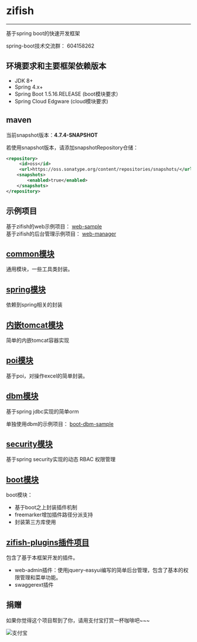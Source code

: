 # zifish
------
基于spring boot的快速开发框架   

spring-boot技术交流群：  604158262



## 环境要求和主要框架依赖版本
- JDK 8+
- Spring 4.x+
- Spring Boot 1.5.16.RELEASE (boot模块要求）
- Spring Cloud Edgware (cloud模块要求)

## maven   
当前snapshot版本：**4.7.4-SNAPSHOT**   

若使用snapshot版本，请添加snapshotRepository仓储：   
```xml   
<repository>
     <id>oss</id>
     <url>https://oss.sonatype.org/content/repositories/snapshots/</url>
    <snapshots>
        <enabled>true</enabled>
    </snapshots>
</repository>   
```

## 示例项目   
基于zifish的web示例项目：
[web-sample](https://github.com/wayshall/onetwo-web-sample)  
基于zifish的后台管理示例项目：
[web-manager](https://github.com/wayshall/onetwo-web-manager)   


## [common模块](https://github.com/wayshall/onetwo/tree/master/core/modules/common)
通用模块，一些工具类封装。

## [spring模块](https://github.com/wayshall/onetwo/tree/master/core/modules/spring)
依赖到spring相关的封装


## [内嵌tomcat模块](https://github.com/wayshall/onetwo/tree/master/core/modules/tomcat)
简单的内嵌tomcat容器实现

## [poi模块](https://github.com/wayshall/onetwo/tree/master/core/modules/poi)
基于poi，对操作excel的简单封装。

## [dbm模块](https://github.com/wayshall/dbm)

基于spring jdbc实现的简单orm   

单独使用dbm的示例项目：
[boot-dbm-sample](https://github.com/wayshall/boot-dbm-sample)

## [security模块](https://github.com/wayshall/onetwo/tree/master/core/modules/security)
基于spring security实现的动态 RBAC 权限管理  


## [boot模块](https://github.com/wayshall/onetwo/tree/master/core/modules/boot)
boot模块：
- 基于boot之上封装插件机制
- freemarker增加插件路径分派支持
- 封装第三方库使用
  

## [zifish-plugins插件项目](https://github.com/wayshall/zifish-plugins)
包含了基于本框架开发的插件。
- web-admin插件：使用jquery-easyui编写的简单后台管理，包含了基本的权限管理和菜单功能。
- swaggerext插件


## 捐赠
如果你觉得这个项目帮到了你，请用支付宝打赏一杯咖啡吧~~~   

![支付宝](doc/alipay2.jpg) 